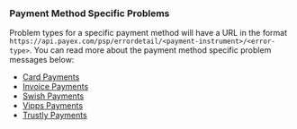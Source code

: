 ### Payment Method Specific Problems

Problem types for a specific payment method will have a URL in the format
`https://api.payex.com/psp/errordetail/<payment-instrument>/<error-type>`. You
can read more about the payment method specific problem messages below:

*   [Card Payments][card-problems]
*   [Invoice Payments][invoice-problems]
*   [Swish Payments][swish-problems]
*   [Vipps Payments][vipps-problems]
*   [Trustly Payments][trustly-problems]

[swish-problems]: /old-implementations/payment-instruments-v1/swish/features/technical-reference/problems
[vipps-problems]: /old-implementations/payment-instruments-v1/vipps/features/technical-reference/problems
[card-problems]: /old-implementations/payment-instruments-v1/card/features/technical-reference/problems
[invoice-problems]: /old-implementations/payment-instruments-v1/invoice/features/technical-reference/problems
[trustly-problems]: /old-implementations/payment-instruments-v1/trustly/features/technical-reference/problems
